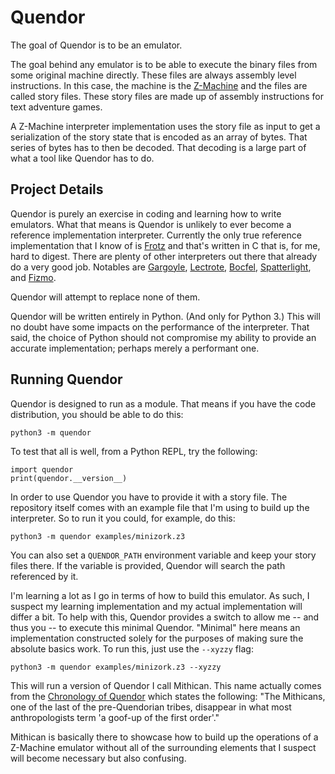 # Quendor

The goal of Quendor is to be an emulator.

The goal behind any emulator is to be able to execute the binary files from some original machine directly. These files are always assembly level instructions. In this case, the machine is the [Z-Machine](https://en.wikipedia.org/wiki/Z-machine) and the files are called story files. These story files are made up of assembly instructions for text adventure games.

A Z-Machine interpreter implementation uses the story file as input to get a serialization of the story state that is encoded as an array of bytes. That series of bytes has to then be decoded. That decoding is a large part of what a tool like Quendor has to do.

## Project Details

Quendor is purely an exercise in coding and learning how to write emulators. What that means is Quendor is unlikely to ever become a reference implementation interpreter. Currently the only true reference implementation that I know of is [Frotz](https://davidgriffith.gitlab.io/frotz/) and that's written in C that is, for me, hard to digest. There are plenty of other interpreters out there that already do a very good job. Notables are [Gargoyle](http://ccxvii.net/gargoyle/), [Lectrote](https://github.com/erkyrath/lectrote), [Bocfel](https://cspiegel.github.io/bocfel/), [Spatterlight](https://github.com/angstsmurf/spatterlight), and [Fizmo](https://fizmo.spellbreaker.org/).

Quendor will attempt to replace none of them.

Quendor will be written entirely in Python. (And only for Python 3.) This will no doubt have some impacts on the performance of the interpreter. That said, the choice of Python should not compromise my ability to provide an accurate implementation; perhaps merely a performant one.

## Running Quendor

Quendor is designed to run as a module. That means if you have the code distribution, you should be able to do this:

```
python3 -m quendor
```

To test that all is well, from a Python REPL, try the following:

```
import quendor
print(quendor.__version__)
```

In order to use Quendor you have to provide it with a story file. The repository itself comes with an example file that I'm using to build up the interpreter. So to run it you could, for example, do this:

```
python3 -m quendor examples/minizork.z3
```

You can also set a `QUENDOR_PATH` environment variable and keep your story files there. If the variable is provided, Quendor will search the path referenced by it.

I'm learning a lot as I go in terms of how to build this emulator. As such, I suspect my learning implementation and my actual implementation will differ a bit. To help with this, Quendor provides a switch to allow me -- and thus you -- to execute this minimal Quendor. "Minimal" here means an implementation constructed solely for the purposes of making sure the absolute basics work. To run this, just use the `--xyzzy` flag:

```
python3 -m quendor examples/minizork.z3 --xyzzy
```

This will run a version of Quendor I call Mithican. This name actually comes from the [Chronology of Quendor](http://quendor.robinlionheart.com/chronology) which states the following: "The Mithicans, one of the last of the pre-Quendorian tribes, disappear in what most anthropologists term 'a goof-up of the first order'."

Mithican is basically there to showcase how to build up the operations of a Z-Machine emulator without all of the surrounding elements that I suspect will become necessary but also confusing.
